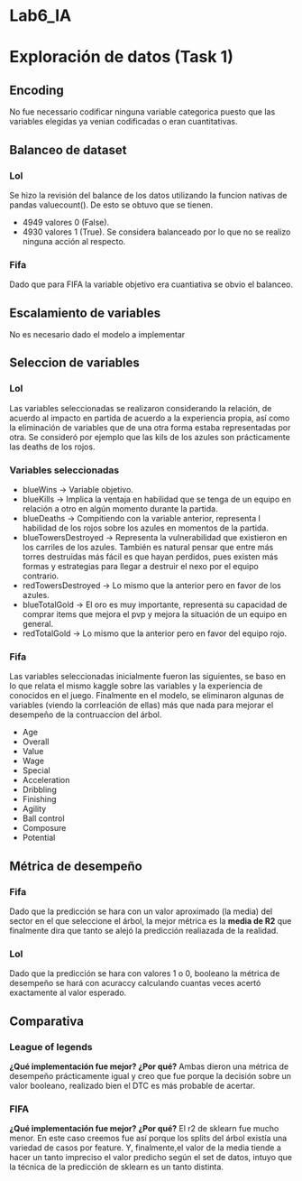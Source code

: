 # Lab6_IA
# Exploración de datos (Task 1)
## Encoding
No fue necessario codificar ninguna variable categorica puesto que las variables elegidas ya venian codificadas o eran cuantitativas.  
## Balanceo de dataset
### Lol
Se hizo la revisión del balance de los datos utilizando la funcion nativas de pandas valuecount(). De esto se obtuvo que se tienen. 
- 4949 valores 0 (False). 
- 4930 valores 1 (True).
Se considera balanceado por lo que no se realizo ninguna acción al respecto. 
### Fifa
Dado que para FIFA la variable objetivo era cuantiativa se obvio el balanceo. 
## Escalamiento de variables
No es necesario dado el modelo a implementar
## Seleccion de variables
### Lol
Las variables seleccionadas se realizaron considerando la relación, de acuerdo al impacto en partida de acuerdo a la experiencia propia, así como la eliminación de variables que de una otra forma estaba representadas por otra. Se consideró por ejemplo que las kils de los azules son prácticamente las deaths de los rojos. 
 
### Variables seleccionadas
- blueWins -> Variable objetivo. 
- blueKills -> Implica la ventaja en habilidad que se tenga de un equipo en relación a otro en algún momento durante la partida. 
- blueDeaths -> Compitiendo con la variable anterior, representa l habilidad de los rojos sobre los azules en momentos de la partida. 
- blueTowersDestroyed -> Representa la vulnerabilidad que existieron en los carriles de los azules. También es natural pensar que entre más torres destruidas más fácil es que hayan perdidos, pues existen más formas y estrategias para llegar a destruir el nexo por el equipo contrario.
- redTowersDestroyed  -> Lo mismo que la anterior pero en favor de los azules. 
- blueTotalGold -> El oro es muy importante, representa su capacidad de comprar items que mejora el pvp y mejora la situación de un equipo en general.
- redTotalGold -> Lo mismo que la anterior pero en favor del equipo rojo. 

### Fifa

Las variables seleccionadas inicialmente fueron las siguientes, se baso en lo que relata el mismo kaggle sobre las variables y la experiencia de conocidos en el juego. Finalmente en el modelo, se eliminaron algunas de variables (viendo la corrleación de ellas) más que nada para mejorar el desempeño de la contruaccíon del árbol. 

- Age
- Overall
- Value
- Wage
- Special
- Acceleration
- Dribbling
- Finishing
- Agility
- Ball control
- Composure
- Potential
## Métrica de desempeño
### Fifa
Dado que la predicción se hara con un valor aproximado (la media) del sector en el que seleccione el árbol, la mejor métrica es la **media de R2** que finalmente dira que tanto se alejó la predicción realiazada de la realidad.

### Lol 
Dado que la predicción se hara con valores 1 o 0, booleano la métrica de desempeño se hará con acuraccy calculando cuantas veces acertó exactamente al valor esperado. 

## Comparativa 

### League of legends
**¿Qué implementación fue mejor? ¿Por qué?**
Ambas dieron una métrica de desempeño prácticamente igual y creo que fue porque la decisión sobre un valor booleano, realizado bien el DTC es más probable de acertar. 


### FIFA
**¿Qué implementación fue mejor? ¿Por qué?**
El r2 de sklearn fue mucho menor. En este caso creemos fue así porque los splits del árbol existía una variedad de casos por feature. Y, finalmente,el valor de la media tiende a hacer un tanto impreciso el valor predicho según el set de datos, intuyo que la técnica de la predicción de sklearn es un tanto distinta.  